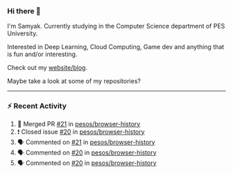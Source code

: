 ### Hi there 👋

I'm Samyak. Currently studying in the Computer Science department of PES University.

Interested in Deep Learning, Cloud Computing, Game dev and anything that is fun and/or interesting.

Check out my [website/blog](https://samyak2.github.io/).

Maybe take a look at some of my repositories?

---

### :zap: Recent Activity

<!--START_SECTION:activity-->
1. 🎉 Merged PR [#21](https://github.com//pesos/browser-history/pull/21) in [pesos/browser-history](https://github.com//pesos/browser-history)
2. ❗️ Closed issue [#20](https://github.com//pesos/browser-history/issues/20) in [pesos/browser-history](https://github.com//pesos/browser-history)
3. 🗣 Commented on [#21](https://github.com//pesos/browser-history/issues/21) in [pesos/browser-history](https://github.com//pesos/browser-history)
4. 🗣 Commented on [#20](https://github.com//pesos/browser-history/issues/20) in [pesos/browser-history](https://github.com//pesos/browser-history)
5. 🗣 Commented on [#20](https://github.com//pesos/browser-history/issues/20) in [pesos/browser-history](https://github.com//pesos/browser-history)
<!--END_SECTION:activity-->
